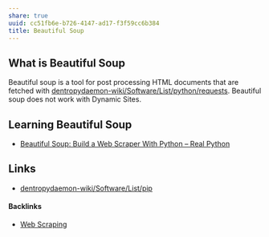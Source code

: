 ```yaml
---
share: true
uuid: cc51fb6e-b726-4147-ad17-f3f59cc6b384
title: Beautiful Soup
---
```

## What is Beautiful Soup

Beautiful soup is a tool for post processing HTML documents that are fetched with [dentropydaemon-wiki/Software/List/python/requests](/dentropydaemon-wiki/Software/List/python/requests). Beautiful soup does not work with Dynamic Sites.

## Learning Beautiful Soup

* [Beautiful Soup: Build a Web Scraper With Python – Real Python](https://realpython.com/beautiful-soup-web-scraper-python/)


## Links

* [dentropydaemon-wiki/Software/List/pip](/dentropydaemon-wiki/Software/List/pip)

#### Backlinks

* [Web Scraping](/a4d5154b-6474-4bb6-8a82-ed04bfc722ab)
